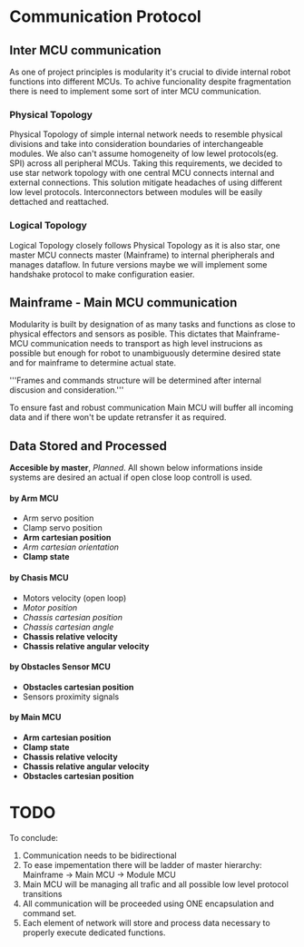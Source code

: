 # Communication Protocol

## Inter MCU communication

As one of project principles is modularity it's crucial to divide internal robot functions into different MCUs. To achive funcionality despite fragmentation there is need to implement some sort of inter MCU communication. 

### Physical Topology

Physical Topology of simple internal network needs to resemble physical divisions and take into consideration boundaries of interchangeable modules. We also can't assume homogeneity of low lewel protocols(eg. SPI) across all peripheral MCUs. Taking this requirements, we decided to use star network topology with one central MCU connects internal and external connections. This solution mitigate headaches of using different low level protocols. Interconnectors between modules will be easily dettached and reattached.  

### Logical Topology

Logical Topology closely follows Physical Topology as it is also star, one master MCU connects master (Mainframe) to internal pheripherals and manages dataflow.
In future versions maybe we will implement some handshake protocol to make configuration easier.

## Mainframe - Main MCU communication

Modularity is built by designation of as many tasks and functions as close to physical effectors and sensors as posible. 
This dictates that Mainframe-MCU communication needs to transport as high level instrucions as possible but enough for robot to unambiguously determine desired state and for mainframe to determine actual state.

'''Frames and commands structure will be determined after internal discusion and consideration.'''

To ensure fast and robust communication Main MCU will buffer all incoming data and if there won't be update retransfer it as required.


## Data Stored and Processed
**Accesible by master**, _Planned_. All shown below informations inside systems are desired an actual if open close loop controll is used.  

#### by Arm MCU

* Arm servo position
* Clamp servo position
* **Arm cartesian position**
* _Arm cartesian orientation_
* **Clamp state**

#### by Chasis MCU

* Motors velocity (open loop)
* _Motor position_
* _Chassis cartesian position_
* _Chassis cartesian angle_
* **Chassis relative velocity**
* **Chassis relative angular velocity**

#### by Obstacles Sensor MCU

* **Obstacles cartesian position**
* Sensors proximity signals

#### by Main MCU

* **Arm cartesian position**
* **Clamp state**
* **Chassis relative velocity**
* **Chassis relative angular velocity**
* **Obstacles cartesian position**

# TODO

To conclude:
1. Communication needs to be bidirectional
2. To ease impementation there will be ladder of master hierarchy: Mainframe -> Main MCU -> Module MCU
3. Main MCU will be managing all trafic and all possible low level protocol transitions
4. All communication will be proceeded using ONE encapsulation and command set.
5. Each element of network will store and process data necessary to properly execute dedicated functions. 